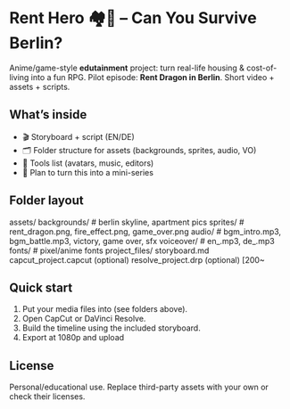 ﻿# Rent Hero 🏘️🐉 – Can You Survive Berlin?

Anime/game-style **edutainment** project: turn real-life housing & cost-of-living into a fun RPG. Pilot episode: **Rent Dragon in Berlin**. Short video + assets + scripts.

## What’s inside
- 🎬 Storyboard + script (EN/DE)
- 🗂️ Folder structure for assets (backgrounds, sprites, audio, VO)
- 🧰 Tools list (avatars, music, editors)
- 🧪 Plan to turn this into a mini-series

## Folder layout
assets/
backgrounds/ # berlin skyline, apartment pics
sprites/ # rent_dragon.png, fire_effect.png, game_over.png
audio/ # bgm_intro.mp3, bgm_battle.mp3, victory, game over, sfx
voiceover/ # en_.mp3, de_.mp3
fonts/ # pixel/anime fonts
project_files/
storyboard.md
capcut_project.capcut (optional)
resolve_project.drp (optional) [200~

## Quick start
1. Put your media files into  (see folders above).
2. Open CapCut or DaVinci Resolve.
3. Build the timeline using the included storyboard.
4. Export at 1080p and upload 

## License
Personal/educational use. Replace third-party assets with your own or check their licenses.
